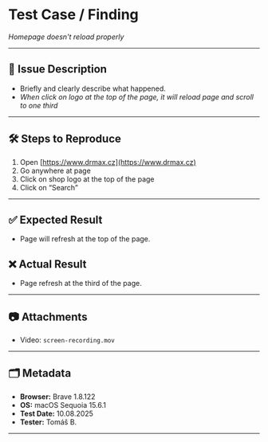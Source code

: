 # Test Case / Finding  
*Homepage doesn't reload properly*

---

## 📌 Issue Description
- Briefly and clearly describe what happened.  
- *When click on logo at the top of the page, it will reload page and scroll to one third*  

---

## 🛠️ Steps to Reproduce
1. Open [https://www.drmax.cz](https://www.drmax.cz)  
2. Go anywhere at page  
3. Click on shop logo at the top of the page
4. Click on “Search”  

---

## ✅ Expected Result
- Page will refresh at the top of the page. 

## ❌ Actual Result
- Page refresh at the third of the page.  

---

## 📷 Attachments  
- Video: `screen-recording.mov`  

---

## 🗂️ Metadata
- **Browser:** Brave 1.8.122
- **OS:** macOS Sequoia 15.6.1  
- **Test Date:** 10.08.2025
- **Tester:** Tomáš B.  

---
